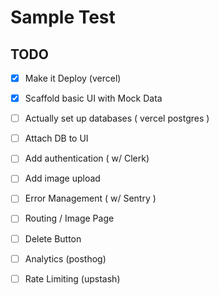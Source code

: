 # Sample Test

## TODO

- [x] Make it Deploy (vercel)
- [x] Scaffold basic UI with Mock Data
- [ ] Actually set up databases ( vercel postgres )
- [ ] Attach DB to UI
- [ ] Add authentication ( w/ Clerk)
- [ ] Add image upload
- [ ] Error Management ( w/ Sentry )
- [ ] Routing / Image Page
- [ ] Delete Button
- [ ] Analytics (posthog)
- [ ] Rate Limiting (upstash)

